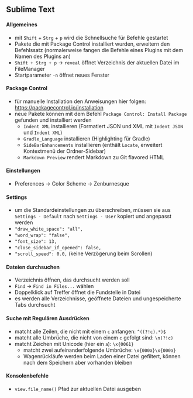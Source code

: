 ## Sublime Text

#### Allgemeines
- mit `Shift` + `Strg` + `p` wird die Schnellsuche für Befehle gestartet
- Pakete die mit Package Control installiert wurden, erweitern den Befehlssatz (normalerweise fangen die Befehle eines Plugins mit dem Namen des Plugins an)
- `Shift + Strg + p` -> `reveal` öffnet Verzeichnis der aktuellen Datei im FileManager
- Startparameter `-n` öffnet neues Fenster

#### Package Control
- für manuelle Installation den Anweisungen hier folgen: https://packagecontrol.io/installation
- neue Pakete können mit dem Befehl `Package Control: Install Package` gefunden und installiert werden
  - `Indent XML` installieren (Formatiert JSON und XML mit `Indent JSON` und `Indent XML`)
  - `Gradle_Language` installieren (Highlighting für Gradle)
  - `SideBarEnhancements` installieren (enthält `Locate`, erweitert Kontextmenü der Ordner-Sidebar)
  - `Markdown Preview` rendert Markdown zu Git flavored HTML

#### Einstellungen
- Preferences -> Color Scheme -> Zenburnesque

#### Settings
- um die Standardeinstellungen zu überschreiben, müssen sie aus `Settings - Default` nach `Settings - User` kopiert und angepasst werden
- `"draw_white_space": "all",`
- `"word_wrap": "false",`
- `"font_size": 13,`
- `"close_sidebar_if_opened": false,`
- `"scroll_speed": 0.0,` (keine Verzögerung beim Scrollen)

#### Dateien durchsuchen
- Verzeichnis öffnen, das durchsucht werden soll
- `Find` -> `Find in Files...` wählen
- Doppelklick auf Treffer öffnet die Fundstelle in Datei
- es werden alle Verzeichnisse, geöffnete Dateien und ungespeicherte Tabs durchsucht

#### Suche mit Regulären Ausdrücken
- matcht alle Zeilen, die nicht mit einem `c` anfangen: `^((?!c).*)$`
- matcht alle Umbrüche, die nicht von einem `c` gefolgt sind: `\n(?!c)`
- matcht Zeichen mit Unicode (hier ein `a`): `\x{0061}`
  - matcht zwei aufeinanderfolgende Umbrüche: `\x{000a}\x{000a}`
  - Wagenrückläufe werden beim Laden einer Datei gefiltert, können nach dem Speichern aber vorhanden bleiben

#### Konsolenbefehle
- `view.file_name()` Pfad zur aktuellen Datei ausgeben
